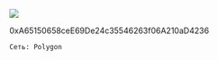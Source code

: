 ![](https://notabug.org/fftcc/Buy-me-a-coffee/raw/main/polygon/qr-polygon.png)

0xA65150658ceE69De24c35546263f06A210aD4236

`Сеть: Polygon`
